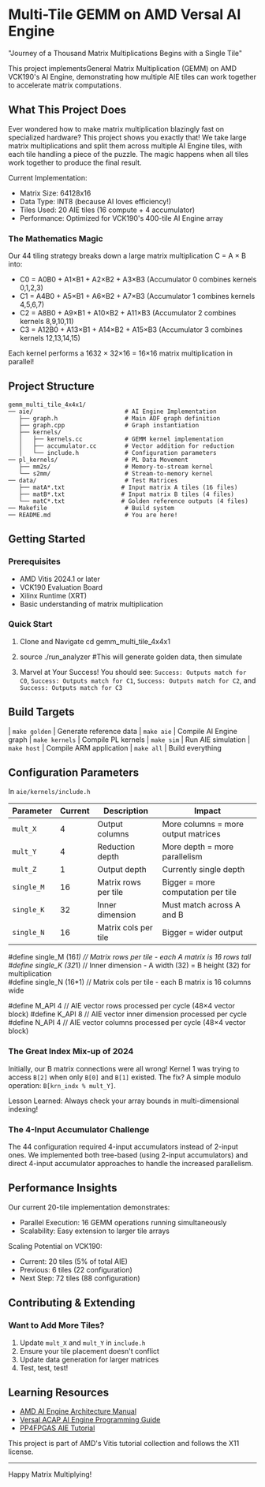 # Multi-Tile GEMM on AMD Versal AI Engine 

 "Journey of a Thousand Matrix Multiplications Begins with a Single Tile" 
 
 This project implementsGeneral Matrix Multiplication (GEMM) on AMD VCK190's AI Engine, demonstrating how multiple AIE tiles can work together to accelerate matrix computations.

##  What This Project Does

Ever wondered how to make matrix multiplication blazingly fast on specialized hardware? This project shows you exactly that! We take large matrix multiplications and split them across multiple AI Engine tiles, with each tile handling a piece of the puzzle. The magic happens when all tiles work together to produce the final result.

Current Implementation:
- Matrix Size: 64128x16 
- Data Type: INT8 (because AI loves efficiency!)
- Tiles Used: 20 AIE tiles (16 compute + 4 accumulator)
- Performance: Optimized for VCK190's 400-tile AI Engine array

### The Mathematics Magic 
Our 44 tiling strategy breaks down a large matrix multiplication C = A × B into:

- C0 = A0B0 + A1×B1 + A2×B2 + A3×B3 (Accumulator 0 combines kernels 0,1,2,3)
- C1 = A4B0 + A5×B1 + A6×B2 + A7×B3 (Accumulator 1 combines kernels 4,5,6,7)
- C2 = A8B0 + A9×B1 + A10×B2 + A11×B3 (Accumulator 2 combines kernels 8,9,10,11)
- C3 = A12B0 + A13×B1 + A14×B2 + A15×B3 (Accumulator 3 combines kernels 12,13,14,15)

Each kernel performs a 1632 × 32×16 = 16×16 matrix multiplication in parallel!

##  Project Structure

```
gemm_multi_tile_4x4x1/
── aie/                          # AI Engine Implementation
   ├── graph.h                   # Main ADF graph definition
   ├── graph.cpp                 # Graph instantiation
   ├── kernels/
   │   ├── kernels.cc            # GEMM kernel implementation
   │   ├── accumulator.cc        # Vector addition for reduction
   │   └── include.h             # Configuration parameters
── pl_kernels/                   # PL Data Movement
   ├── mm2s/                     # Memory-to-stream kernel
   └── s2mm/                     # Stream-to-memory kernel
── data/                         # Test Matrices
   ├── matA*.txt                # Input matrix A tiles (16 files)
   ├── matB*.txt                # Input matrix B tiles (4 files)
   └── matC*.txt                # Golden reference outputs (4 files)
── Makefile                      # Build system
── README.md                     # You are here!
```

## Getting Started

### Prerequisites
- AMD Vitis 2024.1 or later
- VCK190 Evaluation Board
- Xilinx Runtime (XRT)
- Basic understanding of matrix multiplication 

### Quick Start 

1. Clone and Navigate
   cd gemm_multi_tile_4x4x1

2. source ./run_analyzer 
   #This will generate golden data, then simulate
 
3.  Marvel at Your Success!
   You should see: `Success: Outputs match for C0`, `Success: Outputs match for C1`, `Success: Outputs match for C2`, and `Success: Outputs match for C3`

## Build Targets

| `make golden` | Generate reference data 
| `make aie` | Compile AI Engine graph 
| `make kernels` | Compile PL kernels 
| `make sim` | Run AIE simulation 
| `make host` | Compile ARM application 
| `make all` | Build everything 

## Configuration Parameters

In `aie/kernels/include.h` 

| Parameter | Current | Description | Impact |
|-----------|---------|-------------|---------|
| `mult_X` | 4 | Output columns | More columns = more output matrices |
| `mult_Y` | 4 | Reduction depth | More depth = more parallelism |
| `mult_Z` | 1 | Output depth | Currently single depth |
| `single_M` | 16 | Matrix rows per tile | Bigger = more computation per tile |
| `single_K` | 32 | Inner dimension | Must match across A and B |
| `single_N` | 16 | Matrix cols per tile | Bigger = wider output |

#define single_M (16*1)  // Matrix rows per tile - each A matrix is 16 rows tall
#define single_K (32*1)  // Inner dimension - A width (32) = B height (32) for multiplication  
#define single_N (16*1)  // Matrix cols per tile - each B matrix is 16 columns wide

#define M_API 4          // AIE vector rows processed per cycle (48×4 vector block)
#define K_API 8          // AIE vector inner dimension processed per cycle  
#define N_API 4          // AIE vector columns processed per cycle (48×4 vector block)

### The Great Index Mix-up of 2024
Initially, our B matrix connections were all wrong! Kernel 1 was trying to access `B[2]` when only `B[0]` and `B[1]` existed. The fix? A simple modulo operation: `B[krn_indx % mult_Y]`.

Lesson Learned: Always check your array bounds in multi-dimensional indexing!


### The 4-Input Accumulator Challenge
The 44 configuration required 4-input accumulators instead of 2-input ones. We implemented both tree-based (using 2-input accumulators) and direct 4-input accumulator approaches to handle the increased parallelism.

##  Performance Insights

Our current 20-tile implementation demonstrates:
- Parallel Execution: 16 GEMM operations running simultaneously
- Scalability: Easy extension to larger tile arrays

Scaling Potential on VCK190:
- Current: 20 tiles (5% of total AIE)
- Previous: 6 tiles (22 configuration)
- Next Step: 72 tiles (88 configuration)

## Contributing & Extending

### Want to Add More Tiles?
1. Update `mult_X` and `mult_Y` in `include.h`
2. Ensure your tile placement doesn't conflict
3. Update data generation for larger matrices
5. Test, test, test!



## Learning Resources

- [AMD AI Engine Architecture Manual](https://docs.amd.com/r/en-US/am009-versal-ai-engine)
- [Versal ACAP AI Engine Programming Guide](https://docs.amd.com/r/en-US/ug1079-ai-engine-kernel-coding)
- [PP4FPGAS AIE Tutorial](https://pp4fpgas.readthedocs.io/en/latest/project_aie.html)

This project is part of AMD's Vitis tutorial collection and follows the X11 license.

---


Happy Matrix Multiplying! 

